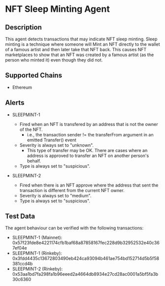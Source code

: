 # NFT Sleep Minting Agent

## Description

This agent detects transactions that may indicate NFT sleep minting.
Sleep minting is a technique where someone will Mint an NFT directly to the wallet of a famous artist and then later take that NFT back. This causes NFT marketplaces to show that an NFT was created by a famous artist (as the person who minted it) even though they did not. 

## Supported Chains

- Ethereum

## Alerts

- SLEEPMINT-1
  - Fired when an NFT is transfered by an address that is not the owner of the NFT.
      - i.e., the transaction sender != the transferFrom argument in an emitted Transfer() event 
  - Severity is always set to "unknown". 
      - This type of transfer may be OK. There are cases where an address is approved to transfer an NFT on another person's behalf.
  - Type is always set to "suspicious".

- SLEEPMINT-2
  - Fired when there is an NFT approve where the address that sent the transaction is different from the current NFT owner.
  - Severity is always set to "medium".
  - Type is always set to "suspicious".

## Test Data

The agent behaviour can be verified with the following transactions:

- SLEEPMINT-1 (Mainnet): 0x57f23fde8e4221174cfb1baf68a87858167fec228d9b32952532e40c367ef04e
- SLEEPMINT-1 (Rinkeby): 0x3fdd4435c13672803490eb424ca93094b461ae754bd152714d5b5f58381ccd4b
- SLEEPMINT-2 (Rinkeby): 0x53aa1bd7fa298fa1b96eeed2a4664db8934e27cd28ac0001a5bf5fa3b30c6360
